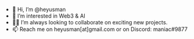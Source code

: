 - 👋 Hi, I’m @heyusman
- 👀 I’m interested in Web3 & AI
- 👨‍💻 I’m always looking to collaborate on exciting new projects.
- 📫 Reach me on heyusman[at]gmail.com or on Discord: maniac#9877

<!---
heyusman/heyusman is a ✨ special ✨ repository because its `README.md` (this file) appears on your GitHub profile.
You can click the Preview link to take a look at your changes.
--->
